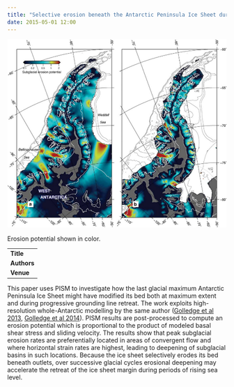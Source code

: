 ```yaml
---
title: "Selective erosion beneath the Antarctic Peninsula Ice Sheet during LGM retreat"
date: 2015-05-01 12:00
---
```


![Erosion potential shown in color.](/img/applications/golledge2014erosion.png)

Erosion potential shown in color.

||
|-
| **Title** | [Selective erosion beneath the Antarctic Peninsula Ice Sheet during LGM retreat](http://dx.doi.org/10.1017/S0954102014000340) |
| **Authors** | [N. Golledge](http://www.victoria.ac.nz/antarctic/about/staff/nick-golledge) |
| **Venue** |  [Antarctic Science](http://journals.cambridge.org/action/displayJournal?jid=ANS)  |

This paper uses PISM to investigate how the last glacial maximum Antarctic Peninsula Ice Sheet might have modified its bed both at maximum extent and during progressive grounding line retreat. The work exploits high-resolution whole-Antarctic modelling by the same author ([Golledge et al 2013](:publications#section2013), [Golledge et al 2014](:publications#section2014)). PISM results are post-processed to compute an erosion potential which is proportional to the product of modeled basal shear stress and sliding velocity. The results show that peak subglacial erosion rates are preferentially located in areas of convergent flow and where horizontal strain rates are highest, leading to deepening of subglacial basins in such locations. Because the ice sheet selectively erodes its bed beneath outlets, over successive glacial cycles erosional deepening may accelerate the retreat of the ice sheet margin during periods of rising sea level.

